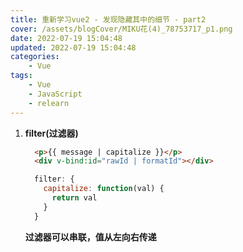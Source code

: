 ```yaml
---
title: 重新学习vue2 - 发现隐藏其中的细节 - part2
cover: /assets/blogCover/MIKU花(4)_78753717_p1.png
date: 2022-07-19 15:04:48
updated: 2022-07-19 15:04:48
categories:
    - Vue
tags:
    - Vue
    - JavaScript
    - relearn
---
```


1. **filter(过滤器)**
    ~~~html
      <p>{{ message | capitalize }}</p>
      <div v-bind:id="rawId | formatId"></div>
    ~~~
    ~~~js
      filter: {
        capitalize: function(val) {
          return val
        }
      }
    ~~~

    **过滤器可以串联，值从左向右传递**